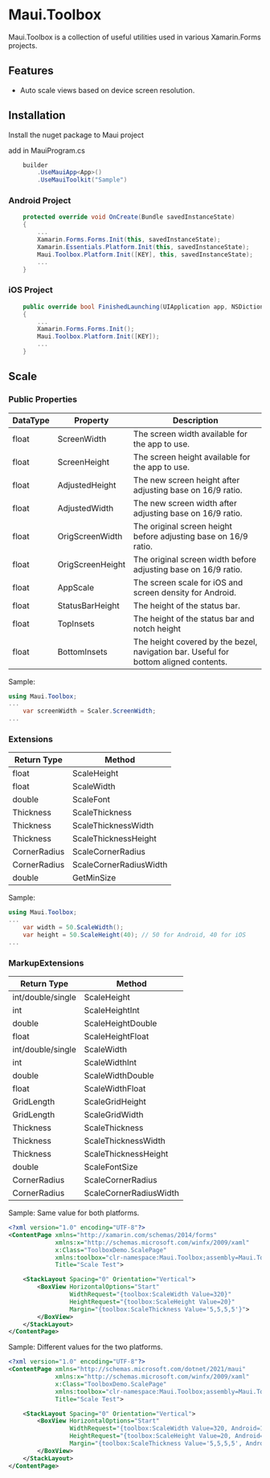 ﻿# Maui.Toolbox

Maui.Toolbox is a collection of useful utilities used in various Xamarin.Forms projects.

## Features

  - Auto scale views based on device screen resolution.

## Installation
Install the nuget package to Maui project

add in MauiProgram.cs
```csharp
	builder
		.UseMauiApp<App>()
		.UseMauiToolkit("Sample")

```

### Android Project

```csharp
    protected override void OnCreate(Bundle savedInstanceState)
    {
        ...
        Xamarin.Forms.Forms.Init(this, savedInstanceState);
        Xamarin.Essentials.Platform.Init(this, savedInstanceState);
        Maui.Toolbox.Platform.Init([KEY], this, savedInstanceState);
        ...
    }
```

### iOS Project

```csharp
    public override bool FinishedLaunching(UIApplication app, NSDictionary options)
    {
        ...
        Xamarin.Forms.Forms.Init();
        Maui.Toolbox.Platform.Init([KEY]);
        ...
    }
```

## Scale
### Public Properties
| DataType | Property | Description |
| --- |--- | --- |
| float | ScreenWidth | The screen width available for the app to use. |
| float | ScreenHeight | The screen height available for the app to use. |
| float | AdjustedHeight | The new screen height after adjusting base on 16/9 ratio. |
| float | AdjustedWidth |  The new screen width after adjusting base on 16/9 ratio. |
| float | OrigScreenWidth | The original screen height before adjusting base on 16/9 ratio. |
| float | OrigScreenHeight | The original screen width before adjusting base on 16/9 ratio. |
| float | AppScale | The screen scale for iOS and screen density for Android. |
| float | StatusBarHeight | The height of the status bar. |
| float | TopInsets | The height of the status bar and notch height |
| float | BottomInsets | The height covered by the bezel, navigation bar. Useful for bottom aligned contents. |

Sample:
```csharp
using Maui.Toolbox;
...
    var screenWidth = Scaler.ScreenWidth;
...
```
### Extensions
| Return Type | Method 
| --- |--- |
| float | ScaleHeight | 
| float | ScaleWidth | 
| double | ScaleFont | 
| Thickness | ScaleThickness | 
| Thickness | ScaleThicknessWidth | 
| Thickness | ScaleThicknessHeight | 
| CornerRadius | ScaleCornerRadius | 
| CornerRadius | ScaleCornerRadiusWidth | 
| double | GetMinSize | 

Sample:
```csharp
using Maui.Toolbox;
...
    var width = 50.ScaleWidth();
    var height = 50.ScaleHeight(40); // 50 for Android, 40 for iOS
...
```
### MarkupExtensions
| Return Type | Method |
| --- |--- |
| int/double/single | ScaleHeight |
| int | ScaleHeightInt | 
| double | ScaleHeightDouble |
| float | ScaleHeightFloat |  
| int/double/single | ScaleWidth |
| int | ScaleWidthInt | 
| double | ScaleWidthDouble | 
| float | ScaleWidthFloat | 
| GridLength | ScaleGridHeight | 
| GridLength | ScaleGridWidth | 
| Thickness | ScaleThickness |
| Thickness | ScaleThicknessWidth | 
| Thickness | ScaleThicknessHeight |
| double | ScaleFontSize | 
| CornerRadius | ScaleCornerRadius |
| CornerRadius | ScaleCornerRadiusWidth |

Sample: Same value for both platforms.
```xml
<?xml version="1.0" encoding="UTF-8"?>
<ContentPage xmlns="http://xamarin.com/schemas/2014/forms"
             xmlns:x="http://schemas.microsoft.com/winfx/2009/xaml"
             x:Class="ToolboxDemo.ScalePage"
             xmlns:toolbox="clr-namespace:Maui.Toolbox;assembly=Maui.Toolbox"
             Title="Scale Test">

    <StackLayout Spacing="0" Orientation="Vertical">
        <BoxView HorizontalOptions="Start"
                 WidthRequest="{toolbox:ScaleWidth Value=320}"
                 HeightRequest="{toolbox:ScaleHeight Value=20}"
                 Margin="{toolbox:ScaleThickness Value='5,5,5,5'}">
        </BoxView>
    </StackLayout>
</ContentPage>
```
Sample: Different values for the two platforms.
```xml
<?xml version="1.0" encoding="UTF-8"?>
<ContentPage xmlns="http://schemas.microsoft.com/dotnet/2021/maui"
             xmlns:x="http://schemas.microsoft.com/winfx/2009/xaml"
             x:Class="ToolboxDemo.ScalePage"
             xmlns:toolbox="clr-namespace:Maui.Toolbox;assembly=Maui.Toolbox"
             Title="Scale Test">

    <StackLayout Spacing="0" Orientation="Vertical">
        <BoxView HorizontalOptions="Start"
                 WidthRequest="{toolbox:ScaleWidth Value=320, Android=160}"
                 HeightRequest="{toolbox:ScaleHeight Value=20, Android=40}"
                 Margin="{toolbox:ScaleThickness Value='5,5,5,5', Android='10,10,10,10'}">
        </BoxView>
    </StackLayout>
</ContentPage>
```